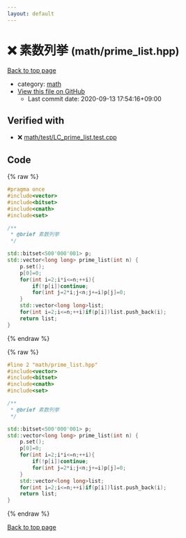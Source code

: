 ```yaml
---
layout: default
---
```


<!-- mathjax config similar to math.stackexchange -->
<script type="text/javascript" async
  src="https://cdnjs.cloudflare.com/ajax/libs/mathjax/2.7.5/MathJax.js?config=TeX-MML-AM_CHTML">
</script>
<script type="text/x-mathjax-config">
  MathJax.Hub.Config({
    TeX: { equationNumbers: { autoNumber: "AMS" }},
    tex2jax: {
      inlineMath: [ ['$','$'] ],
      processEscapes: true
    },
    "HTML-CSS": { matchFontHeight: false },
    displayAlign: "left",
    displayIndent: "2em"
  });
</script>

<script type="text/javascript" src="https://cdnjs.cloudflare.com/ajax/libs/jquery/3.4.1/jquery.min.js"></script>
<script src="https://cdn.jsdelivr.net/npm/jquery-balloon-js@1.1.2/jquery.balloon.min.js" integrity="sha256-ZEYs9VrgAeNuPvs15E39OsyOJaIkXEEt10fzxJ20+2I=" crossorigin="anonymous"></script>
<script type="text/javascript" src="../../assets/js/copy-button.js"></script>
<link rel="stylesheet" href="../../assets/css/copy-button.css" />


# :x: 素数列挙 <small>(math/prime_list.hpp)</small>

<a href="../../index.html">Back to top page</a>

* category: <a href="../../index.html#7e676e9e663beb40fd133f5ee24487c2">math</a>
* <a href="{{ site.github.repository_url }}/blob/master/math/prime_list.hpp">View this file on GitHub</a>
    - Last commit date: 2020-09-13 17:54:16+09:00




## Verified with

* :x: <a href="../../verify/math/test/LC_prime_list.test.cpp.html">math/test/LC_prime_list.test.cpp</a>


## Code

<a id="unbundled"></a>
{% raw %}
```cpp
#pragma once
#include<vector>
#include<bitset>
#include<cmath>
#include<set>

/**
 * @brief 素数列挙
 */

std::bitset<500'000'001> p;
std::vector<long long> prime_list(int n) {
    p.set();
    p[0]=0;
    for(int i=2;i*i<=n;++i){
        if(!p[i])continue;
        for(int j=2*i;j<n;j+=i)p[j]=0;
    }
    std::vector<long long>list;
    for(int i=2;i<=n;++i)if(p[i])list.push_back(i);
    return list;
}


```
{% endraw %}

<a id="bundled"></a>
{% raw %}
```cpp
#line 2 "math/prime_list.hpp"
#include<vector>
#include<bitset>
#include<cmath>
#include<set>

/**
 * @brief 素数列挙
 */

std::bitset<500'000'001> p;
std::vector<long long> prime_list(int n) {
    p.set();
    p[0]=0;
    for(int i=2;i*i<=n;++i){
        if(!p[i])continue;
        for(int j=2*i;j<n;j+=i)p[j]=0;
    }
    std::vector<long long>list;
    for(int i=2;i<=n;++i)if(p[i])list.push_back(i);
    return list;
}


```
{% endraw %}

<a href="../../index.html">Back to top page</a>

